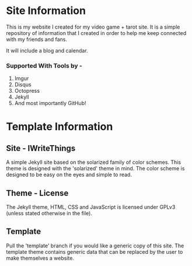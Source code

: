 # Site Information
This is my website I created for my video game + tarot site. It is a simple
repository of information that I created in order to help me keep connected
with my friends and fans.

It will include a blog and calendar.

### Supported With Tools by -

1. Imgur
2. Disqus
3. Octopress
4. Jekyll
5. And most importantly GitHub!

# Template Information

## Site - IWriteThings
A simple Jekyll site based on the solarized family of color schemes.  This
theme is designed with the 'solarized' theme in mind. The color scheme is
designed to be easy on the eyes and simple to read.
## Theme - License
The Jekyll theme, HTML, CSS and JavaScript is licensed under GPLv3 (unless
stated otherwise in the file).
## Template
Pull the 'template' branch if you would like a generic copy of this site. The
template theme contains generic data that can be replaced by the user to make
themselves a website.
